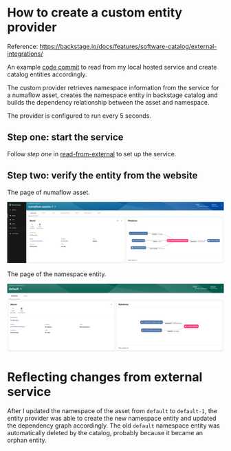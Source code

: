 # How to create a custom entity provider
Reference: https://backstage.io/docs/features/software-catalog/external-integrations/

An example [code commit](https://github.com/KeranYang/my-backstage-app/commit/a9bad865696722f7cf60c6a7ddf27bba114faa7d)
to read from my local hosted service and create catalog entities accordingly.

The custom provider retrieves namespace information from the service for a numaflow asset,
creates the namespace entity in backstage catalog and builds the dependency relationship between the asset and namespace.

The provider is configured to run every 5 seconds.

## Step one: start the service
Follow *step one* in [read-from-external](read-from-external.md) to set up the service.

## Step two: verify the entity from the website

The page of numaflow asset.

![numaflow-asset](screenshots/entity-provider-demo-1.png)

The page of the namespace entity.

![namespace-resource](screenshots/entity-provider-demo-2.png)

# Reflecting changes from external service
After I updated the namespace of the asset from `default` to `default-1`,
the entity provider was able to create the new namespace entity and updated the dependency graph accordingly.
The old `default` namespace entity was automatically deleted by the catalog, probably because it became an orphan entity.
